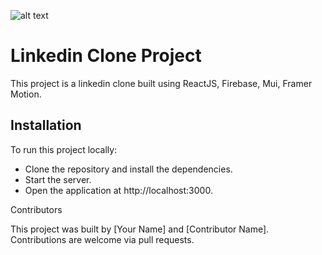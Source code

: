 ![alt text](https://linkedin-clone-e629b.web.app/screenshot.png)
# Linkedin Clone Project

This project is a linkedin clone built using ReactJS, Firebase, Mui, Framer Motion.

## Installation

To run this project locally:

- Clone the repository and install the dependencies.
- Start the server.
- Open the application at http://localhost:3000.

Contributors

This project was built by [Your Name] and [Contributor Name]. Contributions are welcome via pull requests.
